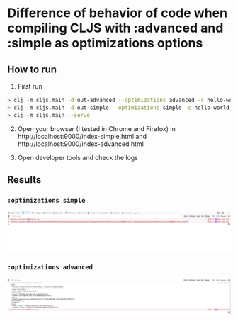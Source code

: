 # Difference of behavior of code when compiling CLJS with :advanced and :simple as optimizations options

## How to run

1. First run

```bash
> clj -m cljs.main -d out-advanced --optimizations advanced -c hello-world.core
> clj -m cljs.main -d out-simple --optimizations simple -c hello-world.core
> clj -m cljs.main --serve
```

2. Open your browser (I tested in Chrome and Firefox) in http://localhost:9000/index-simple.html and http://localhost:9000/index-advanced.html

3. Open developer tools and check the logs

## Results

### `:optimizations simple`
![alt text](simple-log.png "Logs for code compiled with optimizations simple")

### `:optimizations advanced`
![alt text](advanced-log.png "Logs for code compiled with optimizations advanced")
